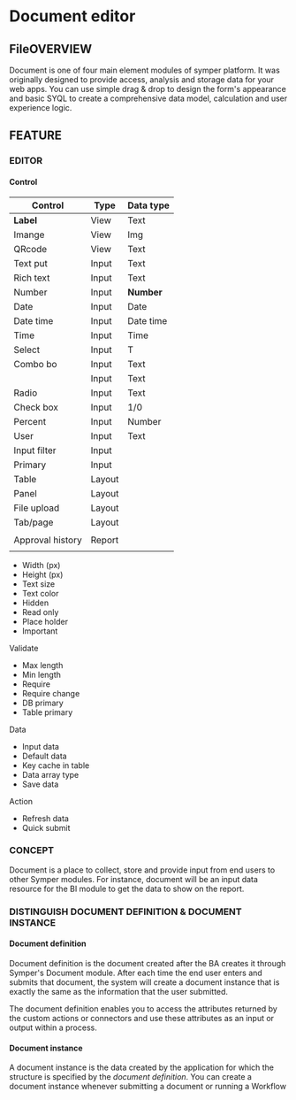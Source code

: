# Document editor

## FileOVERVIEW

Document is one of four main element modules of symper platform. It was originally designed to provide access, analysis and storage data for your web apps. You can use simple drag & drop to design the form's appearance and basic SYQL to create a comprehensive data model, calculation and user experience logic.

## **FEATURE**

### **EDITOR**

#### Control <a href="#control" id="control"></a>

| Control          | Type   | Data type  |
| ---------------- | ------ | ---------- |
| **Label**        | View   | Text       |
| Imange           | View   | Img        |
| QRcode           | View   | Text       |
| Text put         | Input  | Text       |
| Rich text        | Input  | Text       |
| Number           | Input  | **Number** |
| Date             | Input  | Date       |
| Date time        | Input  | Date time  |
| Time             | Input  | Time       |
| Select           | Input  | T          |
| Combo bo         | Input  | Text       |
|                  | Input  | Text       |
| Radio            | Input  | Text       |
| Check box        | Input  | 1/0        |
| Percent          | Input  | Number     |
| User             | Input  | Text       |
| Input filter     | Input  |            |
| Primary          | Input  |            |
| Table            | Layout |            |
| Panel            | Layout |            |
| File upload      | Layout |            |
| Tab/page         | Layout |            |
|                  |        |            |
| Approval history | Report |            |
|                  |        |            |



* Width (px)
* Height (px)
* Text size
* Text color
* Hidden
* Read only
* Place holder
* Important

Validate

* Max length
* Min length
* Require
* Require change
* DB primary
* Table primary

Data

* Input data
* Default data
* Key cache in table
* Data array type
* Save data

Action

* Refresh data
* Quick submit

### **CONCEPT**

Document is a place to collect, store and provide input from end users to other Symper modules. For instance, document will be an input data resource for the BI module to get the data to show on the report.

### DISTINGUISH DOCUMENT DEFINITION & DOCUMENT INSTANCE

#### Document definition

Document definition is the document created after the BA creates it through Symper's Document module. After each time the end user enters and submits that document, the system will create a document instance that is exactly the same as the information that the user submitted.

The document definition enables you to access the attributes returned by the custom actions or connectors and use these attributes as an input or output within a process.

#### Document instance

A document instance is the data created by the application for which the structure is specified by the _document definition_. You can create a document instance whenever submitting a document or running a Workflow

